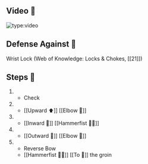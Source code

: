 ## Video 🎥

![type:video](https://www.youtube.com/embed/IXZ6kr4VHQw?start=257&end=272)

## Defense Against 🤺

Wrist Lock (Web of Knowledge: Locks & Chokes, [[21]])

## Steps 👣


1. - Check
2. - [[Upward ⬆️]] [[Elbow 💪]]
3. - [[Inward 🔽]] [[Hammerfist 🔨✊]]
4. - [[Outward 🔼]] [[Elbow 💪]]
5. - Reverse Bow
    - [[Hammerfist 🔨✊]] [[To 🎯]] the groin
